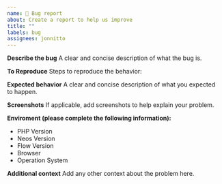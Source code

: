 ```yaml
---
name: 🐛 Bug report
about: Create a report to help us improve
title: ""
labels: bug
assignees: jonnitto
---
```


**Describe the bug**
A clear and concise description of what the bug is.

**To Reproduce**
Steps to reproduce the behavior:

**Expected behavior**
A clear and concise description of what you expected to happen.

**Screenshots**
If applicable, add screenshots to help explain your problem.

**Enviroment (please complete the following information):**

- PHP Version
- Neos Version
- Flow Version
- Browser
- Operation System

**Additional context**
Add any other context about the problem here.
